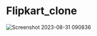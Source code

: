 # Flipkart_clone


![Screenshot 2023-08-31 090836](https://github.com/gauravk1910/Flipkart_clone/assets/91137625/9304c856-8ec2-49f3-b283-ed86b7b684c6)
